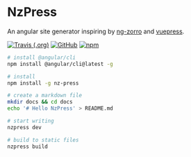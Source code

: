 # NzPress
An angular site generator inspiring by [ng-zorro](https://github.com/NG-ZORRO/ng-zorro-antd) and [vuepress](https://github.com/vuejs/vuepress).


[![Travis (.org)](https://img.shields.io/travis/ng-alliance/nz-press.svg?style=popout-square)](https://travis-ci.org/ng-alliance/nz-press)
[![GitHub](https://img.shields.io/github/license/ng-alliance/nz-press.svg?style=popout-square)](https://github.com/ng-alliance/nz-press/blob/master/LICENSE)
[![npm](https://img.shields.io/npm/v/nz-press.svg?style=popout-square)](https://www.npmjs.com/package/nz-press)

```bash
# install @angular/cli
npm install @angular/cli@latest -g

# install
npm install -g nz-press

# create a markdown file
mkdir docs && cd docs
echo '# Hello NzPress' > README.md

# start writing
nzpress dev       

# build to static files
nzpress build
```
